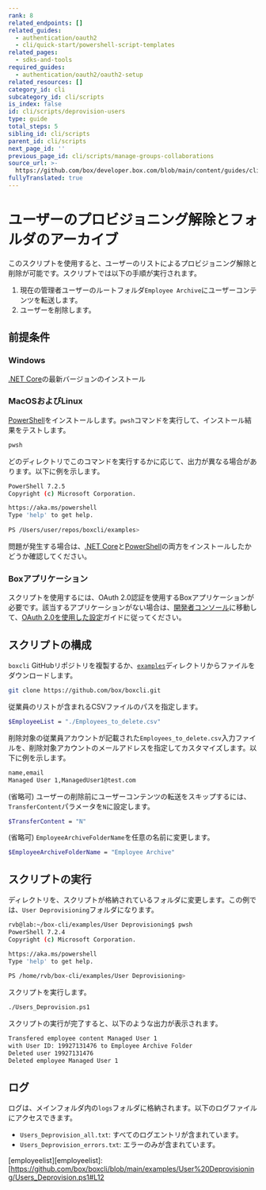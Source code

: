 ```yaml
---
rank: 8
related_endpoints: []
related_guides:
  - authentication/oauth2
  - cli/quick-start/powershell-script-templates
related_pages:
  - sdks-and-tools
required_guides:
  - authentication/oauth2/oauth2-setup
related_resources: []
category_id: cli
subcategory_id: cli/scripts
is_index: false
id: cli/scripts/deprovision-users
type: guide
total_steps: 5
sibling_id: cli/scripts
parent_id: cli/scripts
next_page_id: ''
previous_page_id: cli/scripts/manage-groups-collaborations
source_url: >-
  https://github.com/box/developer.box.com/blob/main/content/guides/cli/scripts/deprovision-users.md
fullyTranslated: true
---
```

# ユーザーのプロビジョニング解除とフォルダのアーカイブ

このスクリプトを使用すると、ユーザーのリストによるプロビジョニング解除と削除が可能です。スクリプトでは以下の手順が実行されます。

1. 現在の管理者ユーザーのルートフォルダ`Employee Archive`にユーザーコンテンツを転送します。
2. ユーザーを削除します。

## 前提条件

### Windows

[.NET Core](https://dotnet.microsoft.com/download)の最新バージョンのインストール

### MacOSおよびLinux

[PowerShell][pwsh]をインストールします。`pwsh`コマンドを実行して、インストール結果をテストします。

```bash
pwsh 
```

どのディレクトリでこのコマンドを実行するかに応じて、出力が異なる場合があります。以下に例を示します。

```bash
PowerShell 7.2.5
Copyright (c) Microsoft Corporation.

https://aka.ms/powershell
Type 'help' to get help.
  
PS /Users/user/repos/boxcli/examples> 
```

<message>

問題が発生する場合は、[.NET Core](https://dotnet.microsoft.com/download)と[PowerShell][pwsh]の両方をインストールしたかどうか確認してください。

</message>

### Boxアプリケーション

スクリプトを使用するには、OAuth 2.0認証を使用するBoxアプリケーションが必要です。該当するアプリケーションがない場合は、[開発者コンソール][console]に移動して、[OAuth 2.0を使用した設定][auth]ガイドに従ってください。

## スクリプトの構成

`boxcli` GitHubリポジトリを複製するか、[`examples`][examples]ディレクトリからファイルをダウンロードします。

```bash
git clone https://github.com/box/boxcli.git
```

従業員のリストが含まれるCSVファイルのパスを指定します。

```bash
$EmployeeList = "./Employees_to_delete.csv"
```

削除対象の従業員アカウントが記載された`Employees_to_delete.csv`入力ファイルを、削除対象アカウントのメールアドレスを指定してカスタマイズします。以下に例を示します。

```bash
name,email
Managed User 1,ManagedUser1@test.com
```

(省略可) ユーザーの削除前にユーザーコンテンツの転送をスキップするには、`TransferContent`パラメータを`N`に設定します。

```bash
$TransferContent = "N"
```

(省略可) `EmployeeArchiveFolderName`を任意の名前に変更します。

```bash
$EmployeeArchiveFolderName = "Employee Archive"
```

## スクリプトの実行

ディレクトリを、スクリプトが格納されているフォルダに変更します。この例では、`User Deprovisioning`フォルダになります。

```bash
rvb@lab:~/box-cli/examples/User Deprovisioning$ pwsh
PowerShell 7.2.4
Copyright (c) Microsoft Corporation.

https://aka.ms/powershell
Type 'help' to get help.
  
PS /home/rvb/box-cli/examples/User Deprovisioning>
```

スクリプトを実行します。

```bash
./Users_Deprovision.ps1
```

スクリプトの実行が完了すると、以下のような出力が表示されます。

```bash
Transfered employee content Managed User 1
with User ID: 19927131476 to Employee Archive Folder
Deleted user 19927131476
Deleted employee Managed User 1
```

## ログ

ログは、メインフォルダ内の`logs`フォルダに格納されます。以下のログファイルにアクセスできます。

* `Users_Deprovision_all.txt`: すべてのログエントリが含まれています。
* `Users_Deprovision_errors.txt`: エラーのみが含まれています。

[scripts]: https://github.com/box/boxcli/tree/main/examples

[pwsh]: https://docs.microsoft.com/en-us/powershell/scripting/install/installing-powershell?view=powershell-7.2

[quickstart]: g://cli/quick-start/create-oauth-app/

[console]: https://app.box.com/developers/console

[auth]: g://authentication/oauth2/oauth2-setup

[examples]: https://github.com/box/boxcli/tree/main/examples/User%20Deprovisioning

[employeelist][employeelist]:\[<https://github.com/box/boxcli/blob/main/examples/User%20Deprovisioning/Users_Deprovision.ps1#L12>
